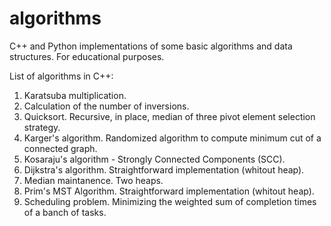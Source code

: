 # algorithms
C++ and Python implementations of some basic algorithms and data structures. For educational purposes.

List of algorithms in C++:

1) Karatsuba multiplication.
2) Calculation of the number of inversions.
3) Quicksort. Recursive, in place, median of three pivot element selection strategy.
4) Karger's algorithm. Randomized algorithm to compute minimum cut of a connected graph.
5) Kosaraju's algorithm - Strongly Connected Components (SCC).
6) Dijkstra's algorithm. Straightforward implementation (whitout heap).
7) Median maintanence. Two heaps.
8) Prim's MST Algorithm. Straightforward implementation (whitout heap).
9) Scheduling problem. Minimizing the weighted sum of completion times of a banch of tasks.
